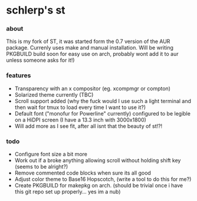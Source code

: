 # schlerp's st

### about
This is my fork of ST, it was started form the 0.7 version of the AUR package. Currenly uses make and manual installation. Will be writing PKGBUILD build soon for easy use on arch, probably wont add it to aur unless someone asks for it!)

### features

  * Transparency with an x compositor (eg. xcompmgr or compton)
  * Solarized theme currently (TBC)
  * Scroll support added (why the fuck would I use such a light terminal and then wait for tmux to load every time I want to use it?)
  * Default font ("monofur for Powerline" currently) configured to be legible on a HiDPI screen (I have a 13.3 inch with 3000x1800)
  * Will add more as I see fit, after all isnt that the beauty of st!?!

### todo

  * Configure font size a bit more
  * Work out if a broke anything allowing scroll without holding shift key (seems to be alright?)
  * Remove commented code blocks when sure its all good
  * Adjust color theme to Base16 Hopscotch, (write a tool to do this for me?)
  * Create PKGBUILD for makepkg on arch. (should be trivial once i have this git repo set up properly... yes im a nub)
